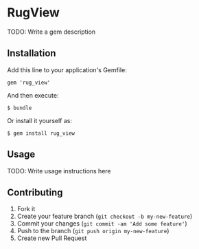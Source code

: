 # RugView

TODO: Write a gem description

## Installation

Add this line to your application's Gemfile:

    gem 'rug_view'

And then execute:

    $ bundle

Or install it yourself as:

    $ gem install rug_view

## Usage

TODO: Write usage instructions here

## Contributing

1. Fork it
2. Create your feature branch (`git checkout -b my-new-feature`)
3. Commit your changes (`git commit -am 'Add some feature'`)
4. Push to the branch (`git push origin my-new-feature`)
5. Create new Pull Request
